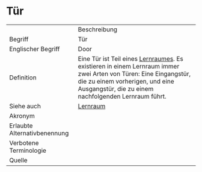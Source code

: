 # Tür

<link-summary rel="summary"/>
<card-summary rel="summary"/>
<web-summary rel="summary"/>


<table>
    <tr>
        <td></td>
        <td>Beschreibung</td>
    </tr>
    <tr>
        <td>Begriff</td>
        <td>Tür</td>
    </tr>
    <tr>
        <td>Englischer Begriff</td>
        <td>Door</td>
    </tr>
    <tr>
        <td>Definition</td>
        <td id="summary" >Eine Tür ist Teil eines <a href="Lernraum-GE.md">Lernraumes</a>.
        Es existieren in einem Lernraum immer zwei Arten von Türen: Eine Eingangstür, die zu einem vorherigen, und eine Ausgangstür, die zu einem nachfolgenden Lernraum führt.
        </td>
    </tr>  
    <tr>
        <td>Siehe auch</td>
        <td><a href="Lernraum-GE.md">Lernraum</a></td>
    </tr>
    <tr>
        <td>Akronym</td>
        <td></td>
    </tr>
   <tr>
        <td>Erlaubte Alternativbenennung</td>
        <td></td>
    </tr>
   <tr>
        <td>Verbotene Terminologie</td>
        <td></td>
    </tr>
   <tr>
        <td>Quelle</td>
        <td></td>
    </tr>
</table>